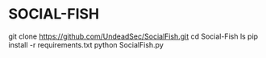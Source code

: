 # SOCIAL-FISH
git clone 
https://github.com/UndeadSec/SocialFish.git
cd Social-Fish
ls
pip install -r requirements.txt
python SocialFish.py
